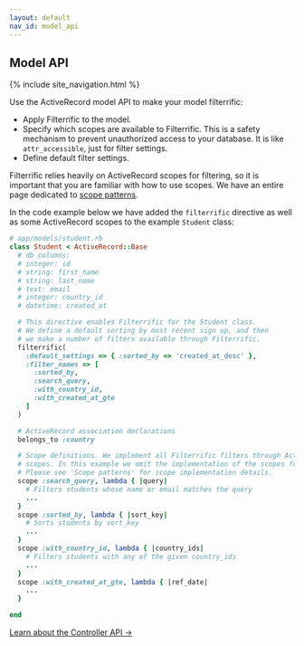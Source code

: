 ```yaml
---
layout: default
nav_id: model_api
---
```


<div class="page-header">
  <h2>Model API</h2>
</div>

{% include site_navigation.html %}

Use the ActiveRecord model API to make your model filterrific:

* Apply Filterrific to the model.
* Specify which scopes are available to Filterrific. This is a safety mechanism
  to prevent unauthorized access to your database. It is like `attr_accessible`,
  just for filter settings.
* Define default filter settings.

Filterrific relies heavily on ActiveRecord scopes for filtering, so it is
important that you are familiar with how to use scopes. We have an entire page
dedicated to [scope patterns](/pages/active_record_scope_patterns.html).

In the code example below we have added the `filterrific` directive as well
as some ActiveRecord scopes to the example `Student` class:


```ruby
# app/models/student.rb
class Student < ActiveRecord::Base
  # db columns:
  # integer: id
  # string: first_name
  # string: last_name
  # text: email
  # integer: country_id
  # datetime: created_at

  # This directive enables Filterrific for the Student class.
  # We define a default sorting by most recent sign up, and then
  # we make a number of filters available through Filterrific.
  filterrific(
    :default_settings => { :sorted_by => 'created_at_desc' },
    :filter_names => [
      :sorted_by,
      :search_query,
      :with_country_id,
      :with_created_at_gte
    ]
  )

  # ActiveRecord association declarations
  belongs_to :country

  # Scope definitions. We implement all Filterrific filters through ActiveRecord
  # scopes. In this example we omit the implementation of the scopes for brevity.
  # Please see 'Scope patterns' for scope implementation details.
  scope :search_query, lambda { |query|
    # Filters students whose name or email matches the query
    ...
  }
  scope :sorted_by, lambda { |sort_key|
    # Sorts students by sort_key
    ...
  }
  scope :with_country_id, lambda { |country_ids|
    # Filters students with any of the given country_ids
    ...
  }
  scope :with_created_at_gte, lambda { |ref_date|
    ...
  }

end
```

<p>
  <a href="/pages/action_controller_api.html" class='btn btn-success'>Learn about the Controller API &rarr;</a>
</p>
